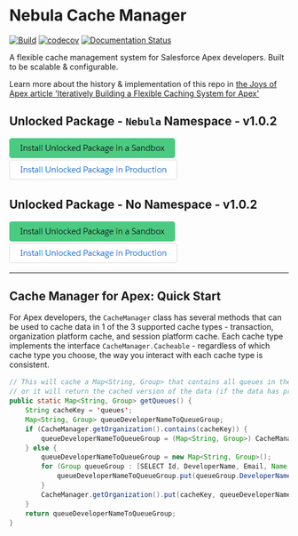 # Nebula Cache Manager

[![Build](https://github.com/jongpie/NebulaCacheManager/actions/workflows/build.yml/badge.svg)](https://github.com/jongpie/NebulaCacheManager/actions/workflows/build.yml)
[![codecov](https://codecov.io/gh/jongpie/NebulaCacheManager/branch/main/graph/badge.svg?token=1DJPDRM3N4)](https://codecov.io/gh/jongpie/NebulaCacheManager)
[![Documentation Status](https://readthedocs.org/projects/nebulacachemanager/badge/?version=latest)](https://nebulacachemanager.readthedocs.io/en/latest/?badge=latest)

A flexible cache management system for Salesforce Apex developers. Built to be scalable & configurable.

Learn more about the history & implementation of this repo in [the Joys of Apex article 'Iteratively Building a Flexible Caching System for Apex'](https://www.jamessimone.net/blog/joys-of-apex/iteratively-building-a-flexible-caching-system/)

## Unlocked Package - `Nebula` Namespace - v1.0.2

[![Install Unlocked Package (Nebula namespace) in a Sandbox](./images/btn-install-unlocked-package-sandbox.png)](https://test.salesforce.com/packaging/installPackage.apexp?p0=04t5Y0000015nCfQAI)
[![Install Unlocked Package (Nebula namespace) in Production](./images/btn-install-unlocked-package-production.png)](https://login.salesforce.com/packaging/installPackage.apexp?p0=04t5Y0000015nCfQAI)

## Unlocked Package - No Namespace - v1.0.2

[![Install Unlocked Package (no namespace) in a Sandbox](./images/btn-install-unlocked-package-sandbox.png)](https://test.salesforce.com/packaging/installPackage.apexp?p0=04t5Y0000015nCaQAI)
[![Install Unlocked Package (no namespace) in Production](./images/btn-install-unlocked-package-production.png)](https://login.salesforce.com/packaging/installPackage.apexp?p0=04t5Y0000015nCaQAI)

---

## Cache Manager for Apex: Quick Start

For Apex developers, the `CacheManager` class has several methods that can be used to cache data in 1 of the 3 supported cache types - transaction, organization platform cache, and session platform cache. Each cache type implements the interface `CacheManager.Cacheable` - regardless of which cache type you choose, the way you interact with each cache type is consistent.

```java
// This will cache a Map<String, Group> that contains all queues in the current org (if the data has not been cached)
// or it will return the cached version of the data (if the data has previously been cached)
public static Map<String, Group> getQueues() {
    String cacheKey = 'queues';
    Map<String, Group> queueDeveloperNameToQueueGroup;
    if (CacheManager.getOrganization().contains(cacheKey)) {
        queueDeveloperNameToQueueGroup = (Map<String, Group>) CacheManager.getOrganization().get(cacheKey);
    } else {
        queueDeveloperNameToQueueGroup = new Map<String, Group>();
        for (Group queueGroup : [SELECT Id, DeveloperName, Email, Name FROM Group WHERE Type = 'Queue']) {
            queueDeveloperNameToQueueGroup.put(queueGroup.DeveloperName, queueGroup);
        }
        CacheManager.getOrganization().put(cacheKey, queueDeveloperNameToQueueGroup);
    }
    return queueDeveloperNameToQueueGroup;
}
```
